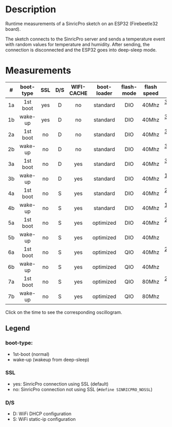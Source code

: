 # Description
Runtime measurements of a SinricPro sketch on an ESP32 (Firebeetle32 board).

The sketch connects to the SinricPro server and sends a temperature event with random values for temperature and humidity. After sending, the connection is disconnected and the ESP32 goes into deep-sleep mode.

# Measurements
| # | boot-type | SSL | D/S | WIFI-CACHE | boot-loader | flash-mode | flash speed | time |
|:-:|:-:|:-:|:-:|:-:|:-:|:-:|:-:|-:|
|1a| 1st boot |yes|D|no|standard|DIO|40Mhz| [3900 ms](./png/01a.bmp) |
|1b| wake-up |yes|D|no|standard|DIO|40Mhz|  [3720 ms](./png/01b.bmp) |
|2a| 1st boot |no|D|no|standard|DIO|40Mhz|  [3030 ms](./png/02a.bmp) |
|2b| wake-up |no|D|no|standard|DIO|40Mhz|   [3010 ms](./png/02b.bmp) |
|3a| 1st boot |no|D|yes|standard|DIO|40Mhz| [3040 ms](./png/03a.bmp) |
|3b| wake-up |no|D|yes|standard|DIO|40Mhz|  [1270 ms](./png/03b.bmp) |
|4a| 1st boot |no|S|yes|standard|DIO|40Mhz| [2760 ms](./png/04a.bmp) |
|4b| wake-up |no|S|yes|standard|DIO|40Mhz|  [1080 ms](./png/04b.bmp) |
|5a| 1st boot |no|S|yes|optimized|DIO|40Mhz|[2770 ms](./png/05a.bmp) |
|5b| wake-up |no|S|yes|optimized|DIO|40Mhz| [ 720 ms](./png/05b.bmp) |
|6a| 1st boot |no|S|yes|optimized|QIO|40Mhz|[2700 ms](./png/06a.bmp) |
|6b| wake-up |no|S|yes|optimized|QIO|40Mhz| [ 710 ms](./png/06b.bmp) |
|7a| 1st boot |no|S|yes|optimized|QIO|80Mhz|[2640 ms](./png/07a.bmp) |
|7b| wake-up |no|S|yes|optimized|QIO|80Mhz| [ 680 ms](./png/07b.bmp) |

Click on the time to see the corresponding oscillogram.
## Legend

### boot-type:
- 1st-boot (normal)
- wake-up (wakeup from deep-sleep)

### SSL
- yes: SinricPro connection using SSL (default)
- no: SinricPro connection not using SSL (`#define SINRICPRO_NOSSL`)

### D/S
- D: WiFi DHCP configuration
- S: WiFi static-ip configuration